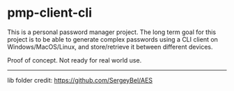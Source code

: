 # pmp-client-cli
This is a personal password manager project. The long term goal for this project is to be able to generate complex passwords using a CLI client on Windows/MacOS/Linux, and store/retrieve it between different devices.

Proof of concept. Not ready for real world use.

--------------------

lib folder credit:
https://github.com/SergeyBel/AES
